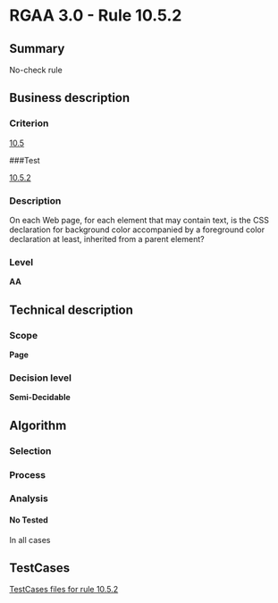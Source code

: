 # RGAA 3.0 -  Rule 10.5.2

## Summary

No-check rule

## Business description

### Criterion

[10.5](http://asqatasun.github.io/RGAA--3.0--EN/RGAA3.0_Criteria_English_version_v1.html#crit-10-5)

###Test

[10.5.2](http://asqatasun.github.io/RGAA--3.0--EN/RGAA3.0_Criteria_English_version_v1.html#test-10-5-2)

### Description
On each Web page, for
    each element that may contain text, is the CSS
    declaration for background color accompanied by a
    foreground color declaration at least, inherited from a
    parent element? 


### Level

**AA**

## Technical description

### Scope

**Page**

### Decision level

**Semi-Decidable**

## Algorithm

### Selection

### Process

### Analysis

#### No Tested 

In all cases




##  TestCases 

[TestCases files for rule 10.5.2](https://github.com/Asqatasun/Asqatasun/tree/master/rules/rules-rgaa3.0/src/test/resources/testcases/rgaa30/Rgaa30Rule100502/) 


